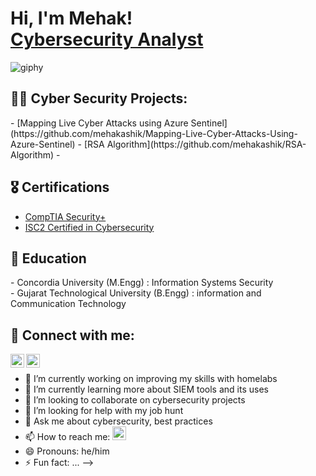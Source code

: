<h1>Hi, I'm Mehak! <br/><a href="https://www.linkedin.com/in/mehak-security/">Cybersecurity Analyst</a></h1>

![giphy](https://github.com/mehakashik/mehakashik/assets/72126806/ca8068fc-dea1-4425-924c-4e66d0eabfe8) 

<h2>👨‍💻 Cyber Security Projects:</h2>
- [Mapping Live Cyber Attacks using Azure Sentinel](https://github.com/mehakashik/Mapping-Live-Cyber-Attacks-Using-Azure-Sentinel)
- [RSA Algorithm](https://github.com/mehakashik/RSA-Algorithm)
- 


<h2>🎖️ Certifications</h2>

- [CompTIA Security+](https://www.credly.com/badges/9fd1d2bd-afaf-4ba9-859e-0ff483615615/public_url) 
- [ISC2 Certified in Cybersecurity](https://www.credly.com/badges/66ba3ceb-1d30-4e3a-a54c-ed76d506e0f7/public_url)

<h2>🏫 Education</h2>
- Concordia University (M.Engg) : Information Systems Security <br>
- Gujarat Technological University (B.Engg) : information and Communication Technology

<h2> 🤳 Connect with me:</h2>

[<img align="left" alt="mehakashik | LinkedIn" width="22px" src="https://cdn.jsdelivr.net/npm/simple-icons@v3/icons/linkedin.svg" />][linkedin]
[<img align="left" alt="mehakashik | Instagram" width="22px" src="https://cdn.jsdelivr.net/npm/simple-icons@v3/icons/instagram.svg" />][instagram]

[instagram]: https://www.instagram.com/mehakashik/
[linkedin]: https://www.linkedin.com/in/mehak-security/
<br>

- 🔭 I’m currently working on improving my skills with homelabs
- 🌱 I’m currently learning more about SIEM tools and its uses
- 👯 I’m looking to collaborate on cybersecurity projects
- 🤔 I’m looking for help with my job hunt
- 💬 Ask me about cybersecurity, best practices
- 📫 How to reach me: [<img align="" alt="JoshMadakor | LinkedIn" width="22px" src="https://cdn.jsdelivr.net/npm/simple-icons@v3/icons/linkedin.svg" />][linkedin]
- 😄 Pronouns: he/him
- ⚡ Fun fact: ...
-->
